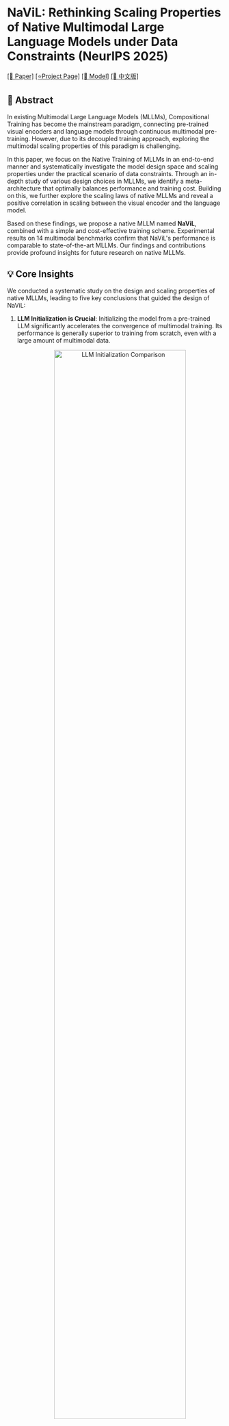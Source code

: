 # NaViL: Rethinking Scaling Properties of Native Multimodal Large Language Models under Data Constraints (NeurIPS 2025)

[[📜 Paper]](xxx) [[⭐️Project Page]](xxx) [[🤗 Model]](https://huggingface.co/collections/OpenGVLab/navil-68e62e7d20ea3e4097b56778) [[📝 中文版]](README-zh.md)

## 📖 Abstract

In existing Multimodal Large Language Models (MLLMs), Compositional Training has become the mainstream paradigm, connecting pre-trained visual encoders and language models through continuous multimodal pre-training. However, due to its decoupled training approach, exploring the multimodal scaling properties of this paradigm is challenging.

In this paper, we focus on the Native Training of MLLMs in an end-to-end manner and systematically investigate the model design space and scaling properties under the practical scenario of data constraints. Through an in-depth study of various design choices in MLLMs, we identify a meta-architecture that optimally balances performance and training cost. Building on this, we further explore the scaling laws of native MLLMs and reveal a positive correlation in scaling between the visual encoder and the language model.

Based on these findings, we propose a native MLLM named **NaViL**, combined with a simple and cost-effective training scheme. Experimental results on 14 multimodal benchmarks confirm that NaViL's performance is comparable to state-of-the-art MLLMs. Our findings and contributions provide profound insights for future research on native MLLMs.

## 💡 Core Insights

We conducted a systematic study on the design and scaling properties of native MLLMs, leading to five key conclusions that guided the design of NaViL:

1.  **LLM Initialization is Crucial**: Initializing the model from a pre-trained LLM significantly accelerates the convergence of multimodal training. Its performance is generally superior to training from scratch, even with a large amount of multimodal data.

    <p align="center">
    <img src="images/comparison_llm_init.png" alt="LLM Initialization Comparison" style="width: 80%; height: auto;" />
    </p>

2.  **MoE Architecture is Effective**: The Mixture-of-Experts (MoE) architecture can significantly enhance the model's ability to process heterogeneous data and improve overall performance without increasing inference costs (activated parameters). We found that introducing modality-specific experts for both attention and feed-forward networks (FFN) yields the best results.

    <p align="center">
    <img src="images/comparison_moe.png" alt="MoE Architecture Comparison" style="width: 60%; height: auto;" />
    </p>

3.  **Flexibility of Visual Encoder Architecture**: For a given parameter budget, the performance of the visual encoder is nearly optimal across a wide range of depth and width configurations. Shallower encoders converge faster in the early stages of training, while deeper encoders perform slightly better with more data.

4.  **Asymmetric Scaling Effects**: Scaling up the LLM consistently improves multimodal performance, following traditional language model scaling laws. However, the benefits of scaling the visual encoder diminish, with its performance ceiling being constrained by the LLM's capacity.

5.  **Joint Scaling Law for Vision and Language**: Our research reveals for the first time that **the optimal scale of the visual encoder is directly proportional to the scale of the LLM on a logarithmic scale**. This implies that they should be scaled jointly and highlights the sub-optimality of existing compositional MLLMs that pair a fixed-size visual encoder with LLMs of different sizes.

    <p align="center">
    <img src="images/comparison_vit_size_vs_llm_size.png" alt="Visual Encoder vs LLM Scaling" style="width: 60%; height: auto;" />
    </p>

For more details, please refer to the original [paper](xxx).

## 🏗️ NaViL Architecture

Based on the insights above, we built NaViL. It is a native, MoE-based MLLM that can be trained end-to-end and natively supports images of arbitrary resolutions.

<p align="center">
<img src="images/arch.png" alt="NaViL Architecture Diagram" style="width: 100%; height: auto;" />
</p>

-   **Visual Encoder**: Responsible for the initial extraction of visual information.
-   **MLP Connector**: Projects visual features into the LLM's feature space.
-   **MoE-extended LLM**: Contains modality-specific attention (MHA-MMoE) and feed-forward networks (FFN-MMoE) to fuse visual and text information more effectively.
-   **Visual Multi-scale Packing**: Further enhances model performance during inference by processing image inputs at multiple scales.

## 📊 Main Results

We conducted a comprehensive evaluation of NaViL on 14 mainstream multimodal benchmarks, covering general capabilities, visual question answering, OCR, chart, and document understanding.

### Comparison with SOTA Models

With comparable parameter sizes, NaViL-2B and NaViL-9B **surpass all existing native MLLMs in average performance** and achieve a level comparable to top-tier compositional MLLMs (e.g., InternVL-2.5, Qwen2.5-VL). This demonstrates the superiority of our proposed native training paradigm and scaling laws.

| Model | #A-Param | Avg | MMVet | MMMU | MMB | MME | MathVista | OCR-B | TextVQA | DocVQA | AI2D | ChartQA | InfoVQA |
| :--- | :--- | :--- | :--- | :--- | :--- | :--- | :--- | :--- | :--- | :--- | :--- | :--- | :--- |
| **_Compositional MLLMs_** |
| [Qwen2.5-VL](https://github.com/QwenLM/Qwen-VL) | 8.2B | 80.2 | 67.1 | 58.6 | 83.5 | 2347 | 68.2 | 864 | 84.9 | 95.7 | 83.9 | 87.3 | 82.6 |
| [InternVL-2.5](https://github.com/OpenGVLab/InternVL) | 8.1B | 77.3 | 62.8 | 56.0 | 84.6 | 2344 | 64.4 | 822 | 79.1 | 91.9 | 84.5 | 84.8 | 75.7 |
| **_Native MLLMs_** |
| [EVEv2](https://github.com/baaivision/EVE) | 7B | 62.3 | 45.0 | 39.3 | 66.3 | 1709 | 60.0* | 702 | 71.1 | 77.4* | 74.8 | 73.9 | 45.8* |
| [SAIL](https://github.com/ByteDance-Seed/SAIL) | 7B | 63.7 | 46.3 | 38.6* | 70.1 | 1719 | 57.0 | 783 | 77.1 | 78.4* | 76.7 | 69.7* | 47.3* |
| **NaViL-2B (ours)** | **2.4B** | **68.8** | **78.3** | **41.8** | **71.2** | **1822** | **50.0** | **796** | **76.9** | **85.4** | **74.6** | **78.0** | **56.0** |
| **NaViL-9B (ours)** | **9.2B** | **77.0** | **79.6** | **54.7** | **76.5** | **2225** | **66.7** | **837** | **77.2** | **90.6** | **82.4** | **85.4** | **70.2** |

> * \* denotes results tested locally using [VLMEvalKit](https://github.com/open-compass/VLMEvalKit) and [OpenCompass](https://rank.opencompass.org.cn/leaderboard-multimodal/?m=REALTIME).
> * The average score is computed by normalizing each metric to a range of 0-100.

### Qualitative Analysis

By visualizing attention maps, we found that a sufficiently large visual encoder (following our joint scaling law) helps the model focus on global information in shallower layers and promotes earlier interaction between visual and text features, which explains the performance improvement.

<p align="center">
<img src="images/visualization_attention_matrix.png" alt="Attention Map Visualization" style="width: 100%; height: auto;" />
</p>
* Top: Using a 150M visual encoder; Bottom: Using a 1.2B visual encoder. The latter exhibits stronger global attention and cross-modal interaction even in shallow layers (Layer 1).*

## 🚀 Getting Started

```bash
# 1. Clone the repository
git clone https://github.com/OpenGVLab/NaViL.git
cd NaViL

# 2. Create and activate the conda environment
conda create -n navil python=3.10 -y
conda activate navil

# 3. Install dependencies
pip install -r requirements.txt

# 4. run the inference demo

## 2B version
python -u demo.py --model_name_or_path OpenGVLab/NaViL-2B
## 9B version
python -u demo.py --model_name_or_path OpenGVLab/NaViL-9B
```

## ✨ Inference Example

Here is an example code for multimodal question answering with NaViL using the `transformers` library.

> Please use `transformers==4.51.0` to ensure the model works correctly.

<details>
<summary>Inference Example Code (Click to expand)</summary>

```python
import torch
from transformers import AutoTokenizer, AutoModel
from PIL import Image

def anyres_preprocess_multi_scale(images, image_processor, max_pixels=-1, min_pixels=-1, scale_downsample_ratio=0.7071):
    assert min_pixels > 0 and max_pixels > 0, 'min_pixels and max_pixels must be set'
    if not isinstance(images, list):
        images = [images]
    
    pixel_values_all, image_grid_thws_all, num_scales_all = [], [], []
    for image in images:
        ret = image_processor(image, return_tensors="pt", min_pixels=min_pixels, max_pixels=max_pixels)
        image_grid_thws = [ret['image_grid_thw'][0]]
        pixel_values = ret['pixel_values'].reshape(ret['image_grid_thw'].prod(), -1, image_processor.patch_size, image_processor.patch_size)

        while True:
            current_pixels = image_grid_thws[0].prod() * (image_processor.patch_size ** 2)
            max_pixels = current_pixels * (scale_downsample_ratio ** 2)
            if max_pixels < min_pixels:
                break
            ret = image_processor(image, return_tensors="pt", min_pixels=min_pixels, max_pixels=max_pixels)
            if ret['image_grid_thw'].prod() >= image_grid_thws[0].prod():
                break
            image_grid_thws.insert(0, ret['image_grid_thw'][0])
            pixel_values = torch.cat([ret['pixel_values'].reshape(ret['image_grid_thw'].prod(), -1, image_processor.patch_size, image_processor.patch_size), pixel_values], dim=0)
            
        pixel_values_all.append(pixel_values)
        image_grid_thws_all.extend(image_grid_thws)
        num_scales_all.append(len(image_grid_thws))
    pixel_values = torch.cat(pixel_values_all, dim=0)
    return pixel_values, image_grid_thws_all, num_scales_all


def load_image(
    image_files,
    image_processor,
    patch_size=16,
    max_num=24576,
    min_num=256,
    upscale=False,
    scale_downsample_ratio=0.7071,
):
    
    if not isinstance(image_files, list):
        image_files = [image_files]
    
    images = []
    for image_file in image_files:
        image = Image.open(image_file).convert('RGB')
        if upscale:
            image = image.resize((image.width * 2, image.height * 2), Image.BILINEAR)
        images.append(image)
    
    min_pixels = min_num * (patch_size ** 2)
    max_pixels = max_num * (patch_size ** 2)
    pixel_values, image_grid_thws, num_scales = anyres_preprocess_multi_scale(
                                                                images=images,
                                                                image_processor=image_processor,
                                                                max_pixels=max_pixels,
                                                                min_pixels=min_pixels,
                                                                scale_downsample_ratio=scale_downsample_ratio,
                                                            )

    image_grid_thws = torch.stack(image_grid_thws)
    num_scales = torch.tensor(num_scales)
    return pixel_values, image_grid_thws, num_scales


def load_model_tokenizer(model_path):
    tokenizer = AutoTokenizer.from_pretrained(model_path, trust_remote_code=True, use_fast=False)

    device = torch.cuda.current_device()
    model = AutoModel.from_pretrained(
        model_path,
        low_cpu_mem_usage=True,
        torch_dtype=torch.bfloat16,
        trust_remote_code=True,
        load_in_8bit=False
    ).eval()
    model.init_special_token_ids(tokenizer)

    # fix bug caused by size mismatch
    if hasattr(model.config, "tie_word_embeddings") and model.config.tie_word_embeddings:
        model.language_model.tie_weights()

    model = model.to(device)

    return model, tokenizer


def generate(message, model, tokenizer):
    image_num = len([x for x in message if x['type'] == 'image'])
    prompt = '\n'.join([x['value'] for x in message if x['type'] == 'text'])

    if image_num > 0:
        image_paths = [x['value'] for x in message if x['type'] == 'image']
        pixel_values, image_grid_thws, num_scales = load_image(
                                                                image_paths,
                                                                model.image_processor,
                                                                max_num=model.config.max_dynamic_patch,
                                                                min_num=model.config.min_dynamic_patch,
                                                                patch_size=model.config.vision_config.patch_size,
                                                                scale_downsample_ratio=model.config.scale_downsample_ratio,
                                                            )
        pixel_values = pixel_values.cuda().to(torch.bfloat16)
        image_grid_thws = image_grid_thws.cuda()
        num_scales = num_scales.cuda()
    else:
        pixel_values, image_grid_thws, num_scales = None, None, None

    generation_config = dict(do_sample=False, max_new_tokens=1024, top_p=None, num_beams=1)
    with torch.no_grad():
        try:
            response = model.chat(
                tokenizer,
                pixel_values=pixel_values,
                question=prompt,
                generation_config=generation_config,
                verbose=True,
                anyres_image_size=True,
                num_patches_list=image_grid_thws,
                num_scales=num_scales,
                )
        except Exception as e:
            print(f"Error in model chat: {e}")
            raise e
    return response

# --- Main Program ---
# Select the model to load
# model_path = "OpenGVLab/NaViL-2B"
model_path = "OpenGVLab/NaViL-9B"

print(f"Loading model from {model_path}...")
model, tokenizer = load_model_tokenizer(model_path)

# Prepare the input message
# The input format is a list of dictionaries, supporting multiple images and text segments
message = [
    {"type": "image", "value": "./examples/image1.jpg"},
    {"type": "text", "value": "Please describe the image shortly."},
]

print("Generating response...")
response = generate(message, model, tokenizer)

print("\n=== Response ===")
print(response)
```

</details>

## ✍️ How to Cite

If you find NaViL or our findings useful in your research, please consider citing our paper:

```bibtex
@article{tian2025navil,
  title={NaViL: Rethinking Scaling Properties of Native Multimodal Large Language Models under Data Constraints},
  author={Tian, Changyao and Li, Hao and Luo, Gen and Zhu, Xizhou and Su, Weijie and Deng, Hanming and Zhu, Jinguo and Shao, Jie and Zhu, Ziran and Liu, Yunpeng and Lu, Lewei and Wang, Wenhai and Li, Hongsheng and Dai, Jifeng},
  journal={arXiv preprint},
  year={2025}
}
```